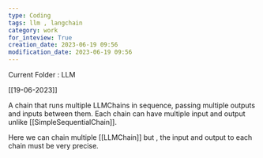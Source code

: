 ```yaml
---
type: Coding  
tags: llm , langchain
category: work
for_inteview: True
creation_date: 2023-06-19 09:56
modification_date: 2023-06-19 09:56
---
```


  
Current Folder : LLM




[[19-06-2023]]

A chain that runs multiple LLMChains in sequence, passing multiple outputs and inputs between them. Each chain can have multiple input and output unlike [[SimpleSequentialChain]]. 


Here we can chain multiple [[LLMChain]] but , the input and output to each chain must be very precise. 


